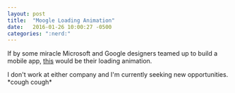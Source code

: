 ```yaml
---
layout: post
title:  "Moogle Loading Animation"
date:   2016-01-26 10:00:27 -0500
categories: ":nerd:"
---
```


<p>If by some miracle Microsoft and Google designers teamed up to build a mobile app, <a href="http://davemuench.com/moogle">this</a> would be their loading animation.</p>
<p>I don't work at either company and I'm currently seeking new opportunities. *cough cough*
